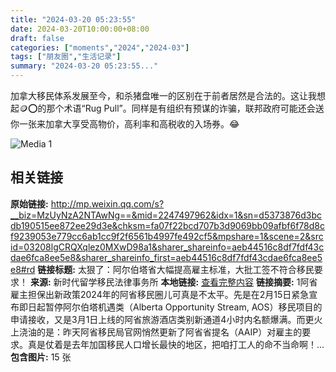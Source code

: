 ```yaml
---
title: "2024-03-20 05:23:55"
date: 2024-03-20T10:00:00+08:00
draft: false
categories: ["moments","2024","2024-03"]
tags: ["朋友圈","生活记录"]
summary: "2024-03-20 05:23:55..."
---
```


加拿大移民体系发展至今，和杀猪盘唯一的区别在于前者居然是合法的。这让我想起🪙⭕的那个术语“Rug Pull”。同样是有组织有预谋的诈骗，联邦政府可能还会送你一张来加拿大享受高物价，高利率和高税收的入场券。😂

![Media 1](/Moments/photos/2024-03-20/202403200523550.jpg)

## 相关链接

**原始链接:** http://mp.weixin.qq.com/s?__biz=MzUyNzA2NTAwNg==&mid=2247497962&idx=1&sn=d5373876d3bcdb190515ee872ee29d3e&chksm=fa07f22bcd707b3d9069bb09afbf6f78d8cf9239053e779cc6ab1cc9f2f6561b4997fe492cf5&mpshare=1&scene=2&srcid=03208lgCRQXqlez0MXwD98a1&sharer_shareinfo=aeb44516c8df7fdf43cdae6fca8ee5e8&sharer_shareinfo_first=aeb44516c8df7fdf43cdae6fca8ee5e8#rd
**链接标题:** 太狠了：阿尔伯塔省大幅提高雇主标准，大批工签不符合移民要求！
**来源:** 新时代留学移民法律事务所
**本地链接:** [查看完整内容](/link_content/2024/03/2024-03-20/link_content/)
**链接摘要:** 1阿省雇主担保出新政策2024年的阿省移民圈儿可真是不太平。先是在2月15日紧急宣布即日起暂停阿尔伯塔机遇类（Alberta Opportunity Stream, AOS）移民项目的申请接收，又是3月1日上线的阿省旅游酒店类别新通道4小时内名额爆满。而更火上浇油的是：昨天阿省移民局官网悄然更新了阿省省提名（AAIP）对雇主的要求。真是仗着是去年加国移民人口增长最快的地区，把咱打工人的命不当命啊！...
**包含图片:** 15 张

